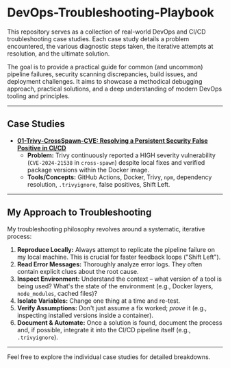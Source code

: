 # DevOps-Troubleshooting-Playbook

This repository serves as a collection of real-world DevOps and CI/CD troubleshooting case studies. Each case study details a problem encountered, the various diagnostic steps taken, the iterative attempts at resolution, and the ultimate solution.

The goal is to provide a practical guide for common (and uncommon) pipeline failures, security scanning discrepancies, build issues, and deployment challenges. It aims to showcase a methodical debugging approach, practical solutions, and a deep understanding of modern DevOps tooling and principles.

---

## Case Studies

* **[01-Trivy-CrossSpawn-CVE: Resolving a Persistent Security False Positive in CI/CD](01-Trivy-CrossSpawn-CVE/README.md)**
    * **Problem:** Trivy continuously reported a HIGH severity vulnerability (`CVE-2024-21538` in `cross-spawn`) despite local fixes and verified package versions within the Docker image.
    * **Tools/Concepts:** GitHub Actions, Docker, Trivy, `npm`, dependency resolution, `.trivyignore`, false positives, Shift Left.



---

## My Approach to Troubleshooting

My troubleshooting philosophy revolves around a systematic, iterative process:

1.  **Reproduce Locally:** Always attempt to replicate the pipeline failure on my local machine. This is crucial for faster feedback loops ("Shift Left").
2.  **Read Error Messages:** Thoroughly analyze error logs. They often contain explicit clues about the root cause.
3.  **Inspect Environment:** Understand the context – what version of a tool is being used? What's the state of the environment (e.g., Docker layers, `node_modules`, cached files)?
4.  **Isolate Variables:** Change one thing at a time and re-test.
5.  **Verify Assumptions:** Don't just assume a fix worked; *prove* it (e.g., inspecting installed versions inside a container).
6.  **Document & Automate:** Once a solution is found, document the process and, if possible, integrate it into the CI/CD pipeline itself (e.g., `.trivyignore`).


---

Feel free to explore the individual case studies for detailed breakdowns.
